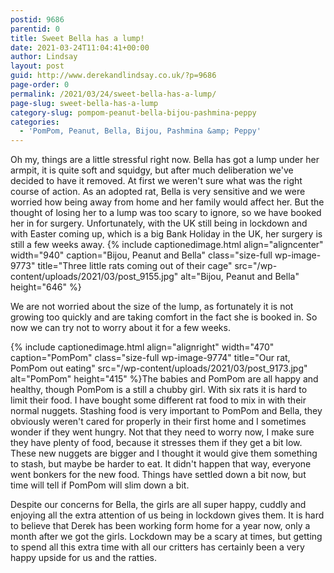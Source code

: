 ```yaml
---
postid: 9686
parentid: 0
title: Sweet Bella has a lump!
date: 2021-03-24T11:04:41+00:00
author: Lindsay
layout: post
guid: http://www.derekandlindsay.co.uk/?p=9686
page-order: 0
permalink: /2021/03/24/sweet-bella-has-a-lump/
page-slug: sweet-bella-has-a-lump
category-slug: pompom-peanut-bella-bijou-pashmina-peppy
categories:
  - 'PomPom, Peanut, Bella, Bijou, Pashmina &amp; Peppy'
---
```

Oh my, things are a little stressful right now. Bella has got a lump under her armpit, it is quite soft and squidgy, but after much deliberation we've decided to have it removed. At first we weren't sure what was the right course of action. As an adopted rat, Bella is very sensitive and we were worried how being away from home and her family would affect her. But the thought of losing her to a lump was too scary to ignore, so we have booked her in for surgery. Unfortunately, with the UK still being in lockdown and with Easter coming up, which is a big Bank Holiday in the UK, her surgery is still a few weeks away. {% include captionedimage.html align="aligncenter" width="940" caption="Bijou, Peanut and Bella" class="size-full wp-image-9773" title="Three little rats coming out of their cage" src="/wp-content/uploads/2021/03/post_9155.jpg" alt="Bijou, Peanut and Bella" height="646" %} 

We are not worried about the size of the lump, as fortunately it is not growing too quickly and are taking comfort in the fact she is booked in. So now we can try not to worry about it for a few weeks.

{% include captionedimage.html align="alignright" width="470" caption="PomPom" class="size-full wp-image-9774" title="Our rat, PomPom out eating" src="/wp-content/uploads/2021/03/post_9173.jpg" alt="PomPom" height="415" %}The babies and PomPom are all happy and healthy, though PomPom is a still a chubby girl. With six rats it is hard to limit their food. I have bought some different rat food to mix in with their normal nuggets. Stashing food is very important to PomPom and Bella, they obviously weren't cared for properly in their first home and I sometimes wonder if they went hungry. Not that they need to worry now, I make sure they have plenty of food, because it stresses them if they get a bit low. These new nuggets are bigger and I thought it would give them something to stash, but maybe be harder to eat. It didn't happen that way, everyone went bonkers for the new food. Things have settled down a bit now, but time will tell if PomPom will slim down a bit.

Despite our concerns for Bella, the girls are all super happy, cuddly and enjoying all the extra attention of us being in lockdown gives them. It is hard to believe that Derek has been working form home for a year now, only a month after we got the girls. Lockdown may be a scary at times, but getting to spend all this extra time with all our critters has certainly been a very happy upside for us and the ratties.
